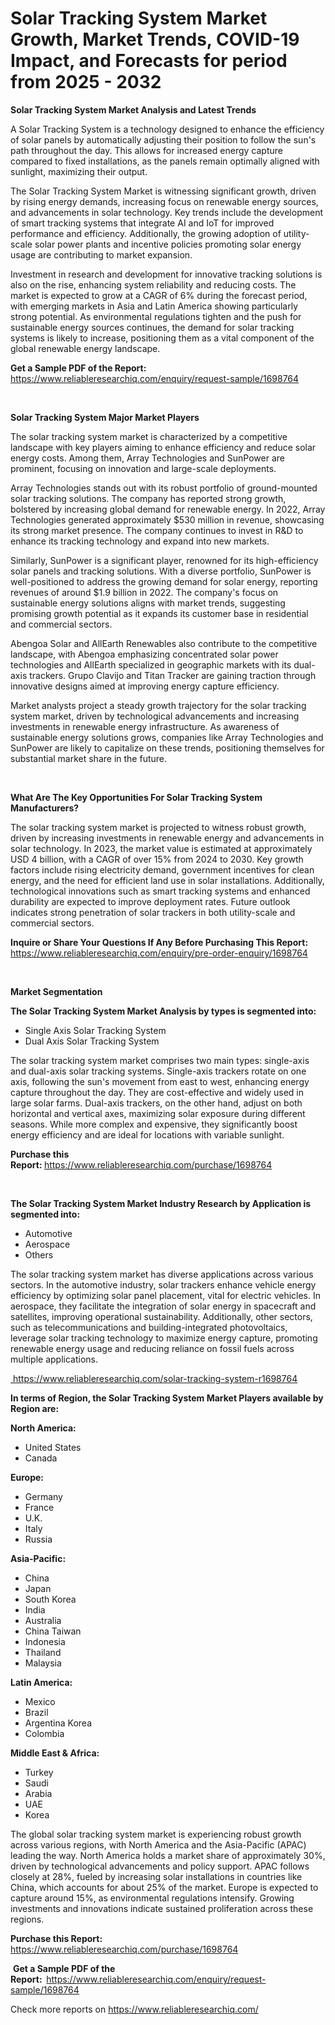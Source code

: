 <p><h1>Solar Tracking System Market Growth, Market Trends, COVID-19 Impact, and Forecasts for period from 2025 - 2032</h1></p><p><strong>Solar Tracking System Market Analysis and Latest Trends</strong></p>
<p><p>A Solar Tracking System is a technology designed to enhance the efficiency of solar panels by automatically adjusting their position to follow the sun's path throughout the day. This allows for increased energy capture compared to fixed installations, as the panels remain optimally aligned with sunlight, maximizing their output.</p><p>The Solar Tracking System Market is witnessing significant growth, driven by rising energy demands, increasing focus on renewable energy sources, and advancements in solar technology. Key trends include the development of smart tracking systems that integrate AI and IoT for improved performance and efficiency. Additionally, the growing adoption of utility-scale solar power plants and incentive policies promoting solar energy usage are contributing to market expansion.</p><p>Investment in research and development for innovative tracking solutions is also on the rise, enhancing system reliability and reducing costs. The market is expected to grow at a CAGR of 6% during the forecast period, with emerging markets in Asia and Latin America showing particularly strong potential. As environmental regulations tighten and the push for sustainable energy sources continues, the demand for solar tracking systems is likely to increase, positioning them as a vital component of the global renewable energy landscape.</p></p>
<p><strong>Get a Sample PDF of the Report:&nbsp;</strong> <a href="https://www.reliableresearchiq.com/enquiry/request-sample/1698764?utm_campaign=3080&utm_medium=2&utm_source=Github&utm_content=ia&utm_term=10042025&utm_id=solar-tracking-system">https://www.reliableresearchiq.com/enquiry/request-sample/1698764</a></p>
<p>&nbsp;</p>
<p><strong>Solar Tracking System Major Market Players</strong></p>
<p><p>The solar tracking system market is characterized by a competitive landscape with key players aiming to enhance efficiency and reduce solar energy costs. Among them, Array Technologies and SunPower are prominent, focusing on innovation and large-scale deployments.</p><p>Array Technologies stands out with its robust portfolio of ground-mounted solar tracking solutions. The company has reported strong growth, bolstered by increasing global demand for renewable energy. In 2022, Array Technologies generated approximately $530 million in revenue, showcasing its strong market presence. The company continues to invest in R&D to enhance its tracking technology and expand into new markets.</p><p>Similarly, SunPower is a significant player, renowned for its high-efficiency solar panels and tracking solutions. With a diverse portfolio, SunPower is well-positioned to address the growing demand for solar energy, reporting revenues of around $1.9 billion in 2022. The company's focus on sustainable energy solutions aligns with market trends, suggesting promising growth potential as it expands its customer base in residential and commercial sectors.</p><p>Abengoa Solar and AllEarth Renewables also contribute to the competitive landscape, with Abengoa emphasizing concentrated solar power technologies and AllEarth specialized in geographic markets with its dual-axis trackers. Grupo Clavijo and Titan Tracker are gaining traction through innovative designs aimed at improving energy capture efficiency.</p><p>Market analysts project a steady growth trajectory for the solar tracking system market, driven by technological advancements and increasing investments in renewable energy infrastructure. As awareness of sustainable energy solutions grows, companies like Array Technologies and SunPower are likely to capitalize on these trends, positioning themselves for substantial market share in the future.</p></p>
<p>&nbsp;</p>
<p><strong>What Are The Key Opportunities For Solar Tracking System Manufacturers?</strong></p>
<p><p>The solar tracking system market is projected to witness robust growth, driven by increasing investments in renewable energy and advancements in solar technology. In 2023, the market value is estimated at approximately USD 4 billion, with a CAGR of over 15% from 2024 to 2030. Key growth factors include rising electricity demand, government incentives for clean energy, and the need for efficient land use in solar installations. Additionally, technological innovations such as smart tracking systems and enhanced durability are expected to improve deployment rates. Future outlook indicates strong penetration of solar trackers in both utility-scale and commercial sectors.</p></p>
<p><strong>Inquire or Share Your Questions If Any Before Purchasing This Report:</strong> <a href="https://www.reliableresearchiq.com/enquiry/pre-order-enquiry/1698764?utm_campaign=3080&utm_medium=2&utm_source=Github&utm_content=ia&utm_term=10042025&utm_id=solar-tracking-system">https://www.reliableresearchiq.com/enquiry/pre-order-enquiry/1698764</a></p>
<p>&nbsp;</p>
<p><strong>Market Segmentation</strong></p>
<p><strong>The Solar Tracking System Market Analysis by types is segmented into:</strong></p>
<p><ul><li>Single Axis Solar Tracking System</li><li>Dual Axis Solar Tracking System</li></ul></p>
<p><p>The solar tracking system market comprises two main types: single-axis and dual-axis solar tracking systems. Single-axis trackers rotate on one axis, following the sun's movement from east to west, enhancing energy capture throughout the day. They are cost-effective and widely used in large solar farms. Dual-axis trackers, on the other hand, adjust on both horizontal and vertical axes, maximizing solar exposure during different seasons. While more complex and expensive, they significantly boost energy efficiency and are ideal for locations with variable sunlight.</p></p>
<p><strong>Purchase this Report:&nbsp;</strong><a href="https://www.reliableresearchiq.com/purchase/1698764?utm_campaign=3080&utm_medium=2&utm_source=Github&utm_content=ia&utm_term=10042025&utm_id=solar-tracking-system">https://www.reliableresearchiq.com/purchase/1698764</a></p>
<p>&nbsp;</p>
<p><strong>The Solar Tracking System Market Industry Research by Application is segmented into:</strong></p>
<p><ul><li>Automotive</li><li>Aerospace</li><li>Others</li></ul></p>
<p><p>The solar tracking system market has diverse applications across various sectors. In the automotive industry, solar trackers enhance vehicle energy efficiency by optimizing solar panel placement, vital for electric vehicles. In aerospace, they facilitate the integration of solar energy in spacecraft and satellites, improving operational sustainability. Additionally, other sectors, such as telecommunications and building-integrated photovoltaics, leverage solar tracking technology to maximize energy capture, promoting renewable energy usage and reducing reliance on fossil fuels across multiple applications.</p></p>
<p><a href="https://www.reliableresearchiq.com/solar-tracking-system-r1698764?utm_campaign=3080&utm_medium=2&utm_source=Github&utm_content=ia&utm_term=10042025&utm_id=solar-tracking-system">&nbsp;https://www.reliableresearchiq.com/solar-tracking-system-r1698764</a></p>
<p><strong>In terms of Region, the Solar Tracking System Market Players available by Region are:</strong></p>
<p>
    <p> <strong> North America: </strong>
        <ul>
            <li>United States</li>
            <li>Canada</li>
        </ul>
        </p> 
    <p> <strong> Europe: </strong>
        <ul>
            <li>Germany</li>
            <li>France</li>
            <li>U.K.</li>
            <li>Italy</li>
            <li>Russia</li>
        </ul>
        </p> 
    <p> <strong> Asia-Pacific: </strong>
        <ul>
            <li>China</li>
            <li>Japan</li>
            <li>South Korea</li>
            <li>India</li>
            <li>Australia</li>
            <li>China Taiwan</li>
            <li>Indonesia</li>
            <li>Thailand</li>
            <li>Malaysia</li>
        </ul>
        </p> 
    <p> <strong> Latin America: </strong>
        <ul>
            <li>Mexico</li>
            <li>Brazil</li>
            <li>Argentina Korea</li>
            <li>Colombia</li>
        </ul>
        </p> 
    <p> <strong> Middle East & Africa: </strong>
        <ul>
            <li>Turkey</li>
            <li>Saudi</li>
            <li>Arabia</li>
            <li>UAE</li>
            <li>Korea</li>
        </ul>
    </p>
    </p>
<p><p>The global solar tracking system market is experiencing robust growth across various regions, with North America and the Asia-Pacific (APAC) leading the way. North America holds a market share of approximately 30%, driven by technological advancements and policy support. APAC follows closely at 28%, fueled by increasing solar installations in countries like China, which accounts for about 25% of the market. Europe is expected to capture around 15%, as environmental regulations intensify. Growing investments and innovations indicate sustained proliferation across these regions.</p></p>
<p><strong>Purchase this Report: </strong><a href="https://www.reliableresearchiq.com/purchase/1698764?utm_campaign=3080&utm_medium=2&utm_source=Github&utm_content=ia&utm_term=10042025&utm_id=solar-tracking-system">https://www.reliableresearchiq.com/purchase/1698764</a></p>
<p>&nbsp;<strong>Get a Sample PDF of the Report:&nbsp;&nbsp;</strong><a href="https://www.reliableresearchiq.com/enquiry/request-sample/1698764?utm_campaign=3080&utm_medium=2&utm_source=Github&utm_content=ia&utm_term=10042025&utm_id=solar-tracking-system">https://www.reliableresearchiq.com/enquiry/request-sample/1698764</a></p>
<p><strong></strong></p>
<p>Check more reports on <a href="https://www.reliableresearchiq.com/?utm_campaign=3080&utm_medium=2&utm_source=Github&utm_content=ia&utm_term=10042025&utm_id=solar-tracking-system">https://www.reliableresearchiq.com/</a></p>